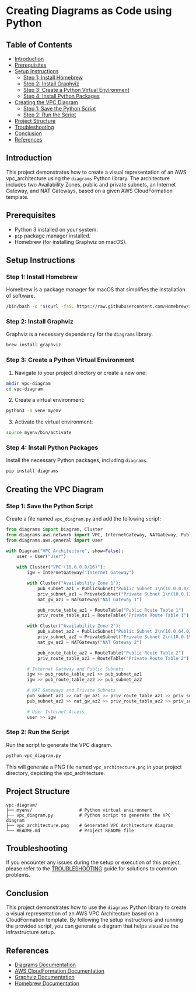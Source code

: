 # Creating Diagrams as Code using Python

## Table of Contents

- [Introduction](#introduction)
- [Prerequisites](#prerequisites)
- [Setup Instructions](#setup-instructions)
    - [Step 1: Install Homebrew](#step-1-install-homebrew)
    - [Step 2: Install Graphviz](#step-2-install-graphviz)
    - [Step 3: Create a Python Virtual Environment](#step-3-create-a-python-virtual-environment)
    - [Step 4: Install Python Packages](#step-4-install-python-packages)
- [Creating the VPC Diagram](#creating-the-vpc-diagram)
    - [Step 1: Save the Python Script](#step-1-save-the-python-script)
    - [Step 2: Run the Script](#step-2-run-the-script)
- [Project Structure](#project-structure)
- [Troubleshooting](#troubleshooting)
- [Conclusion](#conclusion)
- [References](#references)

## Introduction

This project demonstrates how to create a visual representation of an AWS vpc_architecture using the `diagrams` Python library. The architecture includes two Availability Zones, public and private subnets, an Internet Gateway, and NAT Gateways, based on a given AWS CloudFormation template.

## Prerequisites

- Python 3 installed on your system.
- `pip` package manager installed.
- Homebrew (for installing Graphviz on macOS).

## Setup Instructions

### Step 1: Install Homebrew

Homebrew is a package manager for macOS that simplifies the installation of software.

```bash
/bin/bash -c "$(curl -fsSL https://raw.githubusercontent.com/Homebrew/install/HEAD/install.sh)"
```

### Step 2: Install Graphviz

Graphviz is a necessary dependency for the `diagrams` library.

```bash
brew install graphviz
```

### Step 3: Create a Python Virtual Environment

1. Navigate to your project directory or create a new one:

```bash
mkdir vpc-diagram
cd vpc-diagram
```

2. Create a virtual environment:

```bash
python3 -m venv myenv
```

3. Activate the virtual environment:

```bash
source myenv/bin/activate
```

### Step 4: Install Python Packages

Install the necessary Python packages, including `diagrams`.

```bash
pip install diagrams
```

## Creating the VPC Diagram

### Step 1: Save the Python Script

Create a file named `vpc_diagram.py` and add the following script:

```python
from diagrams import Diagram, Cluster
from diagrams.aws.network import VPC, InternetGateway, NATGateway, PublicSubnet, PrivateSubnet, RouteTable
from diagrams.aws.general import User

with Diagram("VPC Architecture", show=False):
    user = User("User")
    
    with Cluster("VPC (10.0.0.0/16)"):
        igw = InternetGateway("Internet Gateway")

        with Cluster("Availability Zone 1"):
            pub_subnet_az1 = PublicSubnet("Public Subnet 1\n(10.0.0.0/18)")
            priv_subnet_az1 = PrivateSubnet("Private Subnet 1\n(10.0.128.0/18)")
            nat_gw_az1 = NATGateway("NAT Gateway 1")

            pub_route_table_az1 = RouteTable("Public Route Table 1")
            priv_route_table_az1 = RouteTable("Private Route Table 1")

        with Cluster("Availability Zone 2"):
            pub_subnet_az2 = PublicSubnet("Public Subnet 2\n(10.0.64.0/18)")
            priv_subnet_az2 = PrivateSubnet("Private Subnet 2\n(10.0.192.0/18)")
            nat_gw_az2 = NATGateway("NAT Gateway 2")

            pub_route_table_az2 = RouteTable("Public Route Table 2")
            priv_route_table_az2 = RouteTable("Private Route Table 2")

        # Internet Gateway and Public Subnets
        igw >> pub_route_table_az1 >> pub_subnet_az1
        igw >> pub_route_table_az2 >> pub_subnet_az2

        # NAT Gateways and Private Subnets
        pub_subnet_az1 >> nat_gw_az1 >> priv_route_table_az1 >> priv_subnet_az1
        pub_subnet_az2 >> nat_gw_az2 >> priv_route_table_az2 >> priv_subnet_az2

        # User Internet Access
        user >> igw
```

### Step 2: Run the Script

Run the script to generate the VPC diagram.

```bash
python vpc_diagram.py
```

This will generate a PNG file named `vpc_architecture.png` in your project directory, depicting the vpc_architecture.

## Project Structure

```
vpc-diagram/
├── myenv/                  # Python virtual environment
├── vpc_diagram.py          # Python script to generate the VPC diagram
├── vpc_architecture.png    # Generated VPC Architecture diagram
└── README.md               # Project README file
```

## Troubleshooting

If you encounter any issues during the setup or execution of this project, please refer to the [TROUBLESHOOTING](./TROUBLESHOOTING.md) guide for solutions to common problems.

## Conclusion

This project demonstrates how to use the `diagrams` Python library to create a visual representation of an AWS VPC Architecture based on a CloudFormation template. By following the setup instructions and running the provided script, you can generate a diagram that helps visualize the infrastructure setup.

## References

- [Diagrams Documentation](https://diagrams.mingrammer.com/)
- [AWS CloudFormation Documentation](https://docs.aws.amazon.com/cloudformation/index.html)
- [Graphviz Documentation](https://graphviz.org/documentation/)
- [Homebrew Documentation](https://docs.brew.sh/)